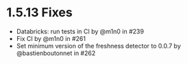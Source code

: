 # 1.5.13 Fixes

* Databricks: run tests in CI by @m1n0 in #239
* Fix CI by @m1n0 in #261
* Set minimum version of the freshness detector to 0.0.7 by @bastienboutonnet in #262
